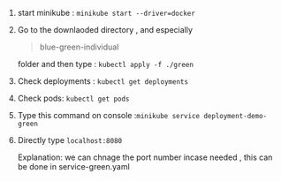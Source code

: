 1) start minikube : ``minikube start --driver=docker``

2) Go to the downlaoded directory , and especially <blockquote>blue-green-individual</blockquote> folder and then type : ``kubectl apply -f ./green``

3) Check deployments : ``kubectl get deployments``

4) Check pods: ``kubectl get pods ``

5) Type this command on console :``minikube service deployment-demo-green``

6) Directly type ``localhost:8080 ``
   
    Explanation: we can chnage the port number incase  needed , this can be done in service-green.yaml

